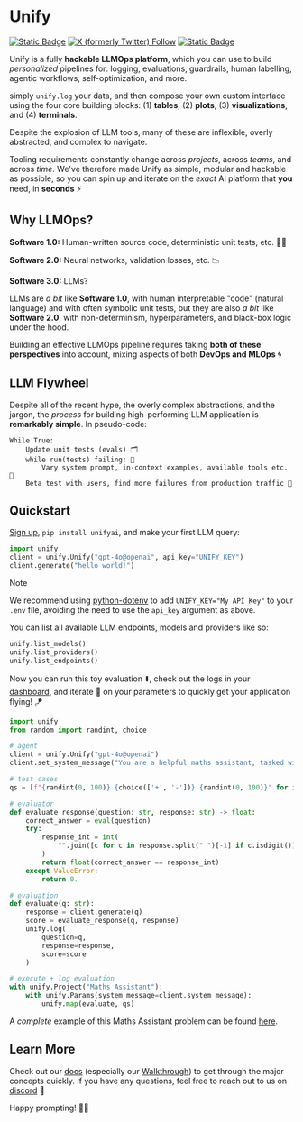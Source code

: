 # Unify

<a href="https://www.ycombinator.com/companies/unify">![Static Badge](https://img.shields.io/badge/Y%20Combinator-W23-orange)</a>
<a href="https://x.com/letsunifyai">![X (formerly Twitter) Follow](https://img.shields.io/twitter/follow/letsunifyai)</a>
<a href="https://discord.gg/sXyFF8tDtm"> ![Static Badge](https://img.shields.io/badge/Join_Discord-464646?&logo=discord&logoColor=5865F2) </a>

Unify is a fully **hackable LLMOps platform**, which you can use to build *personalized* pipelines for: logging, evaluations, guardrails, human labelling, agentic workflows, self-optimization, and more.

simply `unify.log` your data, and then compose your own custom interface using the four core building blocks: (1) **tables**, (2) **plots**, (3) **visualizations**, and (4) **terminals**.

Despite the explosion of LLM tools, many of these are inflexible, overly abstracted, and complex to navigate.

Tooling requirements constantly change across *projects*, across *teams*, and across *time*. We've therefore made Unify as simple, modular and hackable as possible, so you can spin up and iterate on the *exact* AI platform that **you** need, in **seconds** ⚡

## Why LLMOps?

**Software 1.0:** Human-written source code, deterministic unit tests, etc. 🧑‍💻

**Software 2.0:** Neural networks, validation losses, etc. 📉

**Software 3.0:** LLMs?

LLMs are *a bit* like **Software 1.0**, with human interpretable "code" (natural language) and with often symbolic unit tests, but they are also *a bit* like **Software 2.0**, with non-determinism, hyperparameters, and black-box logic under the hood.

Building an effective LLMOps pipeline requires taking **both of these perspectives** into account, mixing aspects of both **DevOps and MLOps** 🌀

## LLM Flywheel

Despite all of the recent hype, the overly complex abstractions, and the jargon, the *process* for building high-performing LLM application is **remarkably simple**. In pseudo-code:

```
While True:
    Update unit tests (evals) 🗂️
    while run(tests) failing: 🧪
        Vary system prompt, in-context examples, available tools etc. 🔁
    Beta test with users, find more failures from production traffic 🚦
```

## Quickstart

[Sign up](https://console.unify.ai/), `pip install unifyai`, and make your first LLM query:

```python
import unify
client = unify.Unify("gpt-4o@openai", api_key="UNIFY_KEY")
client.generate("hello world!")
```

> [!NOTE]
> We recommend using [python-dotenv](https://pypi.org/project/python-dotenv/)
> to add `UNIFY_KEY="My API Key"` to your `.env` file, avoiding the need to use the `api_key` argument as above.

You can list all available LLM endpoints, models and providers like so:

```python
unify.list_models()
unify.list_providers()
unify.list_endpoints()
```

Now you can run this toy evaluation ⬇️, check out the logs in your [dashboard](https://console.unify.ai/evals), and iterate 🔁 on your parameters to quickly get your application flying! 🪁

```python
import unify
from random import randint, choice

# agent
client = unify.Unify("gpt-4o@openai")
client.set_system_message("You are a helpful maths assistant, tasked with adding and subtracting integers.")

# test cases
qs = [f"{randint(0, 100)} {choice(['+', '-'])} {randint(0, 100)}" for i in range(10)]

# evaluator
def evaluate_response(question: str, response: str) -> float:
    correct_answer = eval(question)
    try:
        response_int = int(
            "".join([c for c in response.split(" ")[-1] if c.isdigit()]),
        )
        return float(correct_answer == response_int)
    except ValueError:
        return 0.

# evaluation
def evaluate(q: str):
    response = client.generate(q)
    score = evaluate_response(q, response)
    unify.log(
        question=q,
        response=response,
        score=score
    )

# execute + log evaluation
with unify.Project("Maths Assistant"):
    with unify.Params(system_message=client.system_message):
        unify.map(evaluate, qs)
```

A *complete* example of this Maths Assistant problem can be found [here](https://docs.unify.ai/data_flywheel/teaching_assistant).

## Learn More

Check out our [docs](https://docs.unify.ai/) (especially our [Walkthrough](https://docs.unify.ai/basics/welcome)) to get through the major concepts quickly. If you have any questions, feel free to reach out to us on [discord](https://discord.com/invite/sXyFF8tDtm) 👾

Happy prompting! 🧑‍💻
